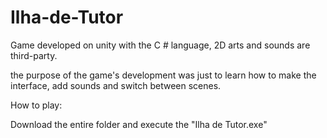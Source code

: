 # Ilha-de-Tutor
Game developed on unity with the C # language, 2D arts and sounds are third-party. 

the purpose of the game's development was just to learn how to make the interface, add sounds and switch between scenes.

How to play:

Download the entire folder and execute the "Ilha de Tutor.exe"
